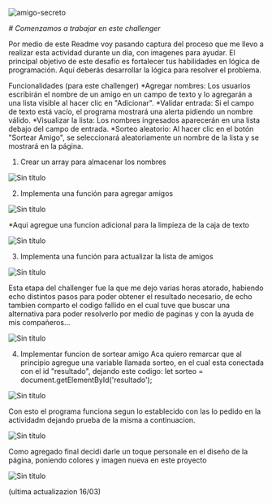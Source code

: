 ![amigo-secreto](https://github.com/user-attachments/assets/ca21fe20-0a4c-4e12-85d8-1e5f52109780)


<em> # Comenzamos a trabajar en este challenger </em>

Por medio de este Readme voy pasando captura del proceso que me llevo a realizar esta actividad durante un dia, con imagenes para ayudar.
El principal objetivo de este desafío es fortalecer tus habilidades en lógica de programación. Aquí deberás desarrollar la lógica para resolver el problema.

Funcionalidades (para este challenger)
*Agregar nombres: Los usuarios escribirán el nombre de un amigo en un campo de texto y lo agregarán a una lista visible al hacer clic en "Adicionar".
*Validar entrada: Si el campo de texto está vacío, el programa mostrará una alerta pidiendo un nombre válido.
*Visualizar la lista: Los nombres ingresados aparecerán en una lista debajo del campo de entrada.
*Sorteo aleatorio: Al hacer clic en el botón "Sortear Amigo", se seleccionará aleatoriamente un nombre de la lista y se mostrará en la página.

1) Crear un array para almacenar los nombres



![Sin título](https://github.com/user-attachments/assets/f43ed7ab-da6d-4279-8206-1a1002ae873c)



2) Implementa una función para agregar amigos



![Sin título](https://github.com/user-attachments/assets/59f8cdbc-6d1e-41e0-8433-935287a4d69b)



*Aqui agregue una funcion adicional para la limpieza de la caja de texto



![Sin título](https://github.com/user-attachments/assets/3c19e692-e86a-49e1-9e8f-cc2afe46010c)



3) Implementa una función para actualizar la lista de amigos



![Sin título](https://github.com/user-attachments/assets/837ccf69-bf6e-445c-a57d-732049ee3cf8)




Esta etapa del challenger fue la que me dejo varias horas atorado, habiendo echo distintos pasos para poder obtener el resultado necesario, de echo tambien comparto el codigo fallido en el cual tuve que buscar
una alternativa para poder resolverlo por medio de paginas y con la ayuda de mis compañeros...


![Sin título](https://github.com/user-attachments/assets/956a0820-4d08-430f-a21e-b84eac3fbebb)



4) Implementar funcion de sortear amigo
Aca quiero remarcar que al principio agregue una variable llamada sorteo, en el cual esta conectada con el id "resultado", dejando este codigo:
let sorteo = document.getElementById('resultado');


![Sin título](https://github.com/user-attachments/assets/3ecdce08-71c5-4376-9eec-d47791eb421d)



Con esto el programa funciona segun lo establecido con las lo pedido en la actividadm dejando prueba de la misma a continuacion.


![Sin título](https://github.com/user-attachments/assets/29864728-4988-4f16-812d-0119b9bd0eff)



Como agregado final decidi darle un toque personale en el diseño de la página, poniendo colores y imagen nueva en este proyecto


![Sin título](https://github.com/user-attachments/assets/c89fd310-5aed-4efc-a917-1bc792402d26)

(ultima actualizazion 16/03)

